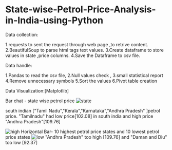 # State-wise-Petrol-Price-Analysis-in-India-using-Python
Data collection:

1.requests to sent the request through web page ,to retrive content. 
2.BeautifulSoup to parse html tags text values.
3.Create dataframe to store values in state ,price columns.
4.Save the Dataframe to csv file.

Data handle:

1.Pandas to read the csv file,
2.Null values check , 
3.small statistical report
4.Remove unnecessary symbols
5.Sort the values
6.Pivot table creation

Data Visualization:[Matplotlib]

Bar chat - state wise petrol price 
![state](https://github.com/user-attachments/assets/7c9475ae-6cdd-4fcc-9fb5-1eb654818224)

south indian ["Tamil Nadu","Kerala","Karnataka","Andhra Pradesh" ]petrol price.
"Tamilnadu" had low price[102.08] in south india and high price "Andhra Pradesh"[109.76]

![high](https://github.com/user-attachments/assets/c05de9c8-79b7-49a2-a953-a48aa43a6651)
Horizontal Bar- 10 highest petrol price states and 10 lowest petrol price states 
![low](https://github.com/user-attachments/assets/ac777297-de89-4324-921b-e5308fecc987)
"Andhra Pradesh" too high [109.76] and "Daman and Diu" too low [92.37]






